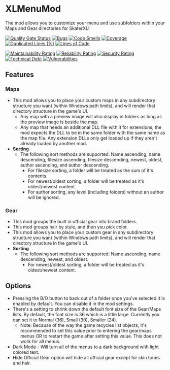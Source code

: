 # XLMenuMod
The mod allows you to customize your menu and use subfolders within your Maps and Gear directories for SkaterXL!

[![Quality Gate Status](https://sonarcloud.io/api/project_badges/measure?project=MCBTay_XLMenuMod&metric=alert_status)](https://sonarcloud.io/summary/new_code?id=MCBTay_XLMenuMod)
[![Bugs](https://sonarcloud.io/api/project_badges/measure?project=MCBTay_XLMenuMod&metric=bugs)](https://sonarcloud.io/summary/new_code?id=MCBTay_XLMenuMod)
[![Code Smells](https://sonarcloud.io/api/project_badges/measure?project=MCBTay_XLMenuMod&metric=code_smells)](https://sonarcloud.io/summary/new_code?id=MCBTay_XLMenuMod)
[![Coverage](https://sonarcloud.io/api/project_badges/measure?project=MCBTay_XLMenuMod&metric=coverage)](https://sonarcloud.io/summary/new_code?id=MCBTay_XLMenuMod)
[![Duplicated Lines (%)](https://sonarcloud.io/api/project_badges/measure?project=MCBTay_XLMenuMod&metric=duplicated_lines_density)](https://sonarcloud.io/summary/new_code?id=MCBTay_XLMenuMod)
[![Lines of Code](https://sonarcloud.io/api/project_badges/measure?project=MCBTay_XLMenuMod&metric=ncloc)](https://sonarcloud.io/summary/new_code?id=MCBTay_XLMenuMod)

[![Maintainability Rating](https://sonarcloud.io/api/project_badges/measure?project=MCBTay_XLMenuMod&metric=sqale_rating)](https://sonarcloud.io/summary/new_code?id=MCBTay_XLMenuMod)
[![Reliability Rating](https://sonarcloud.io/api/project_badges/measure?project=MCBTay_XLMenuMod&metric=reliability_rating)](https://sonarcloud.io/summary/new_code?id=MCBTay_XLMenuMod)
[![Security Rating](https://sonarcloud.io/api/project_badges/measure?project=MCBTay_XLMenuMod&metric=security_rating)](https://sonarcloud.io/summary/new_code?id=MCBTay_XLMenuMod)
[![Technical Debt](https://sonarcloud.io/api/project_badges/measure?project=MCBTay_XLMenuMod&metric=sqale_index)](https://sonarcloud.io/summary/new_code?id=MCBTay_XLMenuMod)
[![Vulnerabilities](https://sonarcloud.io/api/project_badges/measure?project=MCBTay_XLMenuMod&metric=vulnerabilities)](https://sonarcloud.io/summary/new_code?id=MCBTay_XLMenuMod)

## Features
### Maps
* This mod allows you to place your custom maps in any subdirectory structure you want (within Windows path limits), and will render that directory structure in the game's UI.
  * Any map with a preview image will also display in folders as long as the preview image is beside the map.
  * Any map that needs an additional DLL file with it for extensions, the mod expects the DLL to be in the same folder with the same name as the map file.  Any extension DLLs only get loaded up if they aren't already loaded by another mod.
* **Sorting**
  * The following sort methods are supported: Name ascending, name descending, filesize ascending, filesize descending, newest, oldest, author ascending, and author descending.
    * For filesize sorting, a folder will be treated as the sum of it's contents.
    * For newest/oldest sorting, a folder will be treated as it's oldest/newest content.
    * For author sorting, any level (including folders) without an author will be ignored.
    
### Gear
* This mod groups the built in official gear into brand folders.
* This mod groups hair by style, and then you pick color.
* This mod allows you to place your custom gear in any subdirectory structure you want (within Windows path limits), and will render that directory structure in the game's UI.
* **Sorting**
  * The following sort methods are supported: Name ascending, name descending, newest, and oldest.
    * For newest/oldest sorting, a folder will be treated as it's oldest/newest content.

## Options
* Pressing the B/O button to back out of a folder once you've selected it is enabled by default.  You can disable it in the mod settings.
* There's a setting to shrink down the default font size of the Gear/Maps lists.  By default, the font size is 36 which is a little large.  Currently you can set it to Normal (36), Small (30), Smaller (24). 
  * Note: Because of the way the game recycles list objects, it's recommended to set this value prior to entering the gear/maps menus OR to restart the game after setting this value.  This does not work for all menus.
* Dark Mode - Will turn all of the menus to a dark background with light colored text.
* Hide Official Gear option will hide all official gear except for skin tones and hair.
